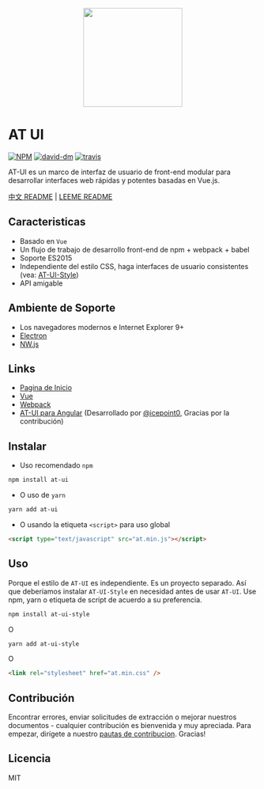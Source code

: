 <p align="center">
  <a href="https://at.aotu.io/">
    <img width="200" src="http://storage.360buyimg.com/mtd/home/logo-at1502718221686.svg">
  </a>
</p>

# AT UI

[![NPM][npm-version-image]][npm-version-url] [![david-dm][david-dm-image]][david-dm-url] [![travis][travis-image]][travis-url]

AT-UI es un marco de interfaz de usuario de front-end modular para desarrollar interfaces web rápidas y potentes basadas en Vue.js.

[中文 README](README.zh-CN.md) | [LEEME README](README.es-ES.md)

## Caracteristicas

- Basado en `Vue`
- Un flujo de trabajo de desarrollo front-end de npm + webpack + babel
- Soporte ES2015
- Independiente del estilo CSS, haga interfaces de usuario consistentes (vea: [AT-UI-Style](https://github.com/at-ui/at-ui-style))
- API amigable

## Ambiente de Soporte

- Los navegadores modernos e Internet Explorer 9+
- [Electron](http://electron.atom.io/)
- [NW.js](http://nwjs.io)

## Links

- [Pagina de Inicio](https://at-ui.github.io/at-ui/)
- [Vue](https://vuejs.org/)
- [Webpack](https://webpack.js.org/)
- [AT-UI para Angular](https://github.com/icepoint0/at-angular) (Desarrollado por [@icepoint0](https://github.com/icepoint0), Gracias por la contribución)

## Instalar

- Uso recomendado `npm`

```bash
npm install at-ui
```
- O uso de `yarn`
```bash
yarn add at-ui
```

- O usando la etiqueta `<script>` para uso global

```html
<script type="text/javascript" src="at.min.js"></script>
```

## Uso
Porque el estilo de `AT-UI` es independiente. Es un proyecto separado. Así que deberíamos instalar `AT-UI-Style` en necesidad antes de usar `AT-UI`. Use npm, yarn o etiqueta de script de acuerdo a su preferencia.

```bash
npm install at-ui-style
```

O

```bash
yarn add at-ui-style
```

O

```html
<link rel="stylesheet" href="at.min.css" />
```

## Contribución
Encontrar errores, enviar solicitudes de extracción o mejorar nuestros documentos - cualquier contribución es bienvenida y muy apreciada. Para empezar, dirígete a nuestro [pautas de contribucion](https://github.com/at-ui/at-ui/blob/master/.github/CONTRIBUTING.md). Gracias!

## Licencia

MIT


[npm-version-image]: https://img.shields.io/npm/v/at-ui.svg?style=flat-square
[npm-version-url]: https://www.npmjs.com/package/at-ui
[david-dm-image]: https://david-dm.org/AT-UI/at-ui.svg?style=flat-square
[david-dm-url]: https://david-dm.org/AT-UI/at-ui
[travis-image]: https://img.shields.io/travis/AT-UI/at-ui/master.svg?style=flat-square
[travis-url]: https://travis-ci.org/AT-UI/at-ui
